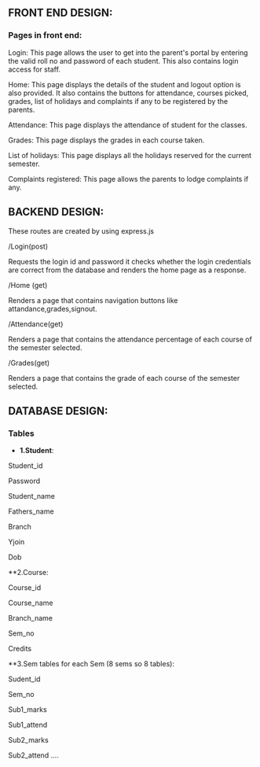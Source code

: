 
## FRONT END DESIGN: 

### Pages in front end: 

  Login: This page allows the user to get into the parent's portal by entering the valid roll no and password of each student. This also contains login access for staff. 
  
  Home: This page displays the details of the student and logout option is also provided. It also contains the buttons for attendance, courses picked, grades, list of holidays and complaints if any to be registered by the parents. 

 Attendance: This page displays the attendance of student for the classes. 
 
 Grades: This page displays the grades in each course taken. 

 List of holidays: This page displays all the holidays reserved for the current semester. 

Complaints registered: This page allows the parents to lodge complaints if any. 



## BACKEND DESIGN:

These routes are created by using express.js 

/Login(post) 

Requests the login id and password it checks whether the login credentials are correct from the database and renders the home page as a response. 

 

/Home (get) 

Renders a page that contains navigation buttons like attandance,grades,signout. 

 

/Attendance(get) 

Renders a page that contains the attendance  percentage of each course of the semester selected. 

 

/Grades(get) 

Renders a page that contains the grade of each course of the semester selected. 


## DATABASE DESIGN: 

### Tables

- **1.Student**: 

Student_id  

Password 

Student_name 

Fathers_name 

Branch  

Yjoin 

Dob 

 

**2.Course: 

Course_id 

Course_name 

Branch_name 

Sem_no 

Credits 

 

**3.Sem tables for each Sem (8 sems so 8 tables): 

Sudent_id 

Sem_no 

Sub1_marks 

Sub1_attend 

Sub2_marks 

Sub2_attend …. 
